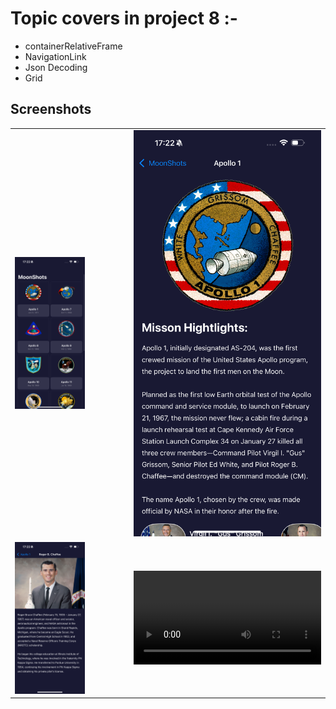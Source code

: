 # Topic covers in project 8 :-

- containerRelativeFrame
- NavigationLink
- Json Decoding
- Grid

## Screenshots
<table align="center">
  <tr>
    <td><img src="ScreenShots/IMG_2900.PNG" width="300"></td>
    <td style="width: 50px;"></td>
    <td><img src="ScreenShots/IMG_2901.PNG" width="300"></td>
  </tr>
   <tr>
    <td><img src="ScreenShots/IMG_2902.PNG" width="300"></td>
    <td style="width: 50px;"></td>
    <td><video src='ScreenShots/ScreenRecording_12-30-2024 17-23-09_1.MP4' width=300/></td>
  </tr>
  
</table>
